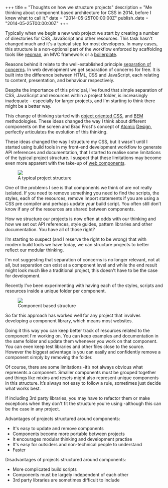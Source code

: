 +++
title = "Thoughts on how we structure projects"
description = "Me thinking about component based architecture for CSS in 2014, before I knew what to call it."
date = "2014-05-25T00:00:00Z"
publish_date = "2014-05-25T00:00:00Z"
+++

Typically when we begin a new web project we start by creating a number of directories for CSS, JavaScript and other resources. This task hasn't changed much and it's a typical step for most developers. In many cases, this structure is a non-optional part of the workflow enforced by scaffolding tools like [yeoman](http://yeoman.io/), an MVC framework or a [boilerplate](http://html5boilerplate.com/).

Reasons behind it relate to the well-established principle <a href="http://en.wikipedia.org/wiki/Separation_of_concerns">separation of concerns</a>. In web development we get separation of concerns for free. It is built into the difference between HTML, CSS and JavaScript, each relating to content, presentation, and behaviour respectively.

Despite the importance of this principal, I've found that simple separation of CSS, JavaScript and resources within a project folder, is increasingly inadequate - especially for larger projects, and I'm starting to think there might be a better way.


This change of thinking started with [object oriented CSS](https://github.com/stubbornella/oocss/wiki), and [BEM](http://bem.info/) methodologies. These ideas changed the way I think about different components on the screen and Brad Frost's concept of [Atomic](http://bradfrostweb.com/blog/post/atomic-web-design/) [Design](http://patternlab.io/about.html), perfectly articulates the evolution of this thinking.

These ideas changed the way I structure my CSS, but it wasn't until I started using build tools in my front-end development workflow to generate API references and documentation, that I started to realise some limitations of the typical project structure. I suspect that these limitations may become even more apparent with the take-up of [web components](http://css-tricks.com/modular-future-web-components).

<figure>
	<img src="http://cdn.madebymike.com.au/consern-based.png" />
  <figcaption>A typical project structure</figcaption>
</figure>

One of the problems I see is that components we think of are not really isolated. If you need to remove something you need to find the scripts, the styles, each of the resources, remove import statements if you are using a CSS pre compiler and perhaps update your build script. You often still don’t know if any of the resources are shared between components.

How we structure our projects is now often at odds with our thinking and how we set out API references, style guides, pattern libraries and other documentation. You have all of those right?

I’m starting to suspect (and I reserve the right to be wrong) that with modern build tools we have today, we can structure projects to better reflect our modular thinking.

I'm not suggesting that separation of concerns is no longer relevant, not at all, but separation can exist at a component level and while the end result might look much like a traditional project, this doesn't have to be the case for development.

Recently I’ve been experimenting with having each of the styles, scripts and resources inside a unique folder per component.

<figure>
	<img src="http://cdn.madebymike.com.au/component-based.png" />
  <figcaption>Component based structure</figcaption>
</figure>

So far this approach has worked well for any project that involves developing a component library, which means most websites.

Doing it this way you can keep better track of resources related to the component I'm working on. You can keep examples and documentation in the same folder and update them whenever you work on that component. You can even keep test libraries and other files close to the source. However the biggest advantage is you can easily and confidently remove a component simply by removing the folder.

Of course, there are some limitations -it’s not always obvious what represents a component. Smaller components must be grouped together and things like mixins and resets might also represent unique components in this structure. It’s always not easy to follow a rule, sometimes just decide what works best.

If including 3rd party libraries, you may have to refactor them or make exceptions when they don't fit the structure you're using -although this can be the case in any project.


Advantages of projects structured around components:

* It's easy to update and remove components
* Components become more portable between projects
* It encourages modular thinking and development practise
* It's easy for outsiders and non-technical people to understand
* Faster

Disadvantages of projects structured around components:

* More complicated build scripts
* Components must be largely independent of each other
* 3rd party libraries are sometimes difficult to include
